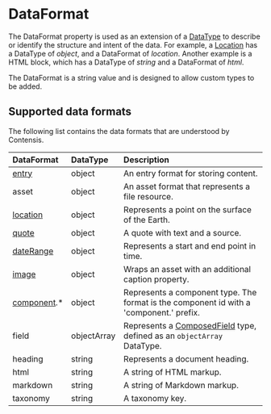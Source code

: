 # DataFormat

The DataFormat property is used as an extension of a [DataType](/key-concepts/data-types.md) to describe or identify the structure and intent of the data. For example, a [Location](/model/location.md) has a DataType of *object*, and a DataFormat of *location*. Another example is a HTML block, which has a DataType of *string* and a DataFormat of *html*.

The DataFormat is a string value and is designed to allow custom types to be added.

## Supported data formats

The following list contains the data formats that are understood by Contensis.

| DataFormat | DataType | Description |
| :---------- | :-------- | :---------- |
| [entry](/model/entry.md) | object | An entry format for storing content. |
| asset | object | An asset format that represents a file resource. |
| [location](/model/location.md) | object | Represents a point on the surface of the Earth. |
| [quote](/model/quote.md) | object | A quote with text and a source. |
| [dateRange](/model/daterange.md) | object | Represents a start and end point in time. |
| [image](/model/image.md) | object | Wraps an asset with an additional caption property. |
| [component](/key-concepts/components.md).* | object | Represents a component type. The format is the component id with a 'component.' prefix. |
| field | objectArray | Represents a [ComposedField](/model/composedfield.md) type, defined as an `objectArray` DataType. |
| heading | string | Represents a document heading. |
| html | string | A string of HTML markup. |
| markdown | string | A string of Markdown markup. |
| taxonomy | string | A taxonomy key. |
